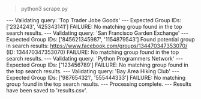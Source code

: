> python3 scrape.py 

--- Validating query: 'Top Trader Jobe Goods' ---
Expected Group IDs: ['2324243', '425343141']
  FAILURE: No matching group found in the top search results.
--- Validating query: 'San Francisco Garden Exchange' ---
Expected Group IDs: ['845621345987', '1154879543']
  Found potential group in search results: https://www.facebook.com/groups/134470347353070/ (ID: 134470347353070)
  FAILURE: No matching group found in the top search results.
--- Validating query: 'Python Programmers Network' ---
Expected Group IDs: ['123456789']
  FAILURE: No matching group found in the top search results.
--- Validating query: 'Bay Area Hiking Club' ---
Expected Group IDs: ['987654321', '555444333']
  FAILURE: No matching group found in the top search results.
--- Processing complete. ---
Results have been saved to 'results.csv'.
